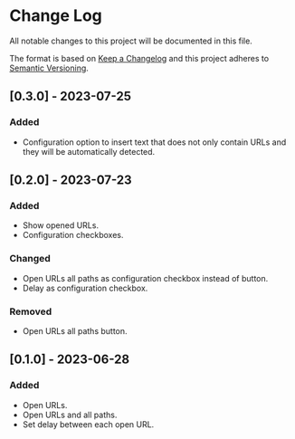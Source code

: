 # Change Log

All notable changes to this project will be documented in this file.

The format is based on [Keep a Changelog](http://keepachangelog.com/)
and this project adheres to [Semantic Versioning](http://semver.org/).

## [0.3.0] - 2023-07-25
### Added
- Configuration option to insert text that does not only contain URLs and they will be automatically detected.

## [0.2.0] - 2023-07-23
### Added
- Show opened URLs.
- Configuration checkboxes.

### Changed
- Open URLs all paths as configuration checkbox instead of button.
- Delay as configuration checkbox.

### Removed
- Open URLs all paths button.

## [0.1.0] - 2023-06-28
### Added
- Open URLs.
- Open URLs and all paths.
- Set delay between each open URL.

